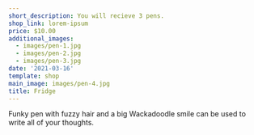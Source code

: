 ```yaml
---
short_description: You will recieve 3 pens.
shop_link: lorem-ipsum
price: $10.00
additional_images:
  - images/pen-1.jpg
  - images/pen-2.jpg
  - images/pen-3.jpg
date: '2021-03-16'
template: shop
main_image: images/pen-4.jpg
title: Fridge
---
```

Funky pen with fuzzy hair and a big Wackadoodle smile can be used to write all of your thoughts.
